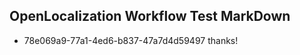 ## OpenLocalization Workflow Test MarkDown
* 78e069a9-77a1-4ed6-b837-47a7d4d59497 thanks!

<!--HONumber=Nov16_HO2-->


